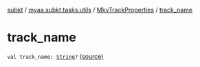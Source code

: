 [subkt](../../index.md) / [myaa.subkt.tasks.utils](../index.md) / [MkvTrackProperties](index.md) / [track_name](./track_name.md)

# track_name

`val track_name: `[`String`](https://kotlinlang.org/api/latest/jvm/stdlib/kotlin/-string/index.html)`?` [(source)](https://github.com/Myaamori/SubKt/blob/0.1.19/src/main/kotlin/myaa/subkt/tasks/utils/mkvmerge.kt#L113)